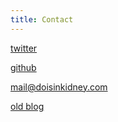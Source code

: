 ```yaml
---
title: Contact
---
```

[twitter](https://twitter.com/oisdk)

[github](https://github.com/oisdk)

[mail@doisinkidney.com](mailto:mail@doisinkidney.com)

[old blog](https://bigonotetaking.wordpress.com/)
